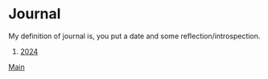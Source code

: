 # Journal

My definition of journal is, you put a date and some reflection/introspection.

1. [2024](2024.md)

[Main](../index.md)
